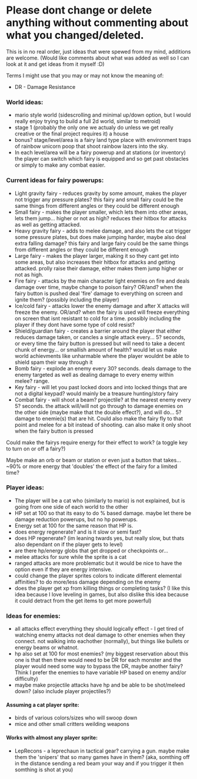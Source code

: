 # Please dont change or delete anything without commenting about what you changed/deleted.
This is in no real order, just ideas that were spewed from my mind, additions are welcome. (Would like comments about what was added as  well so I can look at it and get ideas from it myself :D)

Terms I might use that you may or may not know the meaning of:
 * DR - Damage Resistance

### World ideas:
* mario style world (sidescrolling and minimal up/down option, but I would really enjoy trying to build a full 2d world, similar to metroid)
* stage 1 (probably the only one we actualy do unless we get really creative or the final project requires it) a house
* bonus? stage/level/area is a fairy land type place with environment traps of rainbow unicorn poop that shoot rainbow lazers into the sky. 
* In each level/area will be a fairy powerup and at stations (or inventory) the player can switch which fairy is equipped and so get past obstacles or simply to make any combat easier.

### Current ideas for fairy powerups:
  * Light gravity fairy   - reduces gravity by some amount, makes the player not trigger any pressure plates? this fairy and small fairy could be the same things from different angles or they could be different enough
  * Small fairy - makes the player smaller, which lets them into other areas, lets them jump... higher or not as high? reduces their hitbox for attacks as well as getting attacked.
  * Heavy gravity fairy   - adds to melee damage, and also lets the cat trigger some pressure plates, but does make jumping harder, maybe also deal extra falling damage? this fairy and large fairy could be the same things from different angles or they could be different enough
  * Large fairy - makes the player larger, making it so they cant get into some areas, but also increases their hitbox for attacks and getting attacked. prolly raise their damage, either makes them jump higher or not as high.
  * Fire fairy - attacks by the main character light enemies on fire and deals damage over time, maybe change to poison fairy? OR/and? when the fairy button is pushed deal 'fire' damage to everything on screen and ignite them? (possibly including the player)
  * Ice/cold fairy - attacks lower the enemy damage and after X attacks will freeze the enemy. OR/and? when the fairy is used will freeze everything on screen that isnt resistant to cold for a time. possibly including the player if they dont have some type of cold resist?
  * Shield/guardian fairy - creates a barrier around the player that either reduces damage taken, or cancles a single attack every... 5? seconds, or every time the fairy button is pressed but will need to take a decent chunk of energy... or smallish amount of health? would let us make world achievments like unharmable where the player wouldnt be able to shield spam their way through it
  * Bomb fairy - explode an enemy every 30? seconds. deals damage to the enemy targeted as well as dealing damage to every enemy within melee? range.
  * Key fairy - will let you past locked doors and into locked things that are not a digital keypad? would mainly be a treasure hunting/story fairy
  * Combat fairy - will shoot a beam? projectile? at the nearest enemy every 5? seconds. the attack will/will not go through to damage enemies on the other side (maybe make that the double effect?), and will do... 5? damage to enemie(s) that are hit. Could also make the fairy fly to that point and melee for a bit instead of shooting. can also make it only shoot when the fairy button is pressed
  
                          
Could make the fairys require energy for their effect to work? (a toggle key to turn on or off a fairy?)
  
Maybe make an orb or beam or station or even just a button that takes... ~90% or more energy that 'doubles' the effect of the fairy for a limited time?
  
### Player ideas:
 * The player will be a cat who (similarly to mario) is not explained, but is going from one side of each world to the other
 * HP set at 100 so that its easy to do % based damage. maybe let there be damage reduction powerups, but no hp powerups.
 * Energy set at 100 for the same reason that HP is.
 * does energy regenerate? and is it slow or semi fast?
 * does HP regenerate? (im leaning twards yes, but really slow, but thats also dependant on if the player gets to level)
 * are there hp/energy globs that get dropped or checkpoints or... 
 * melee attacks for sure while the sprite is a cat
 * ranged attacks are more problematic but it would be nice to have the option even if they are energy intensive.
 * could change the player sprites colors to indicate different elemental affinities? to do more/less damage depending on the enemy
 * does the player get xp from killing things or completing tasks? (I like this idea because I love leveling in games, but also dislike this idea because it could detract from the get items to get more powerful)
    
### Ideas for enemies:
 * all attacks effect everything they should logically effect - I get tired of watching enemy attacks not deal damage to other enemies when they connect. not walking into eachother (normally), but things like bullets or energy beams or whatnot. 
 * hp also set at 100 for most enemies? (my biggest reservation about this one is that then there would need to be DR for each monster and the player would need some way to bypass the DR, maybe another fairy? Think I prefer the enemies to have variable HP based on enemy and/or difficulty)
 * maybe make projectile attacks have hp and be able to be shot/meleed down? (also include player projectiles?)
  
 #### Assuming a cat player sprite:
   * birds of various colors/sizes who will swoop down
   * mice and other small critters weilding weapons
   
#### Works with almost any player sprite:
   * LepRecons - a leprechaun in tactical gear? carrying a gun. maybe make them the 'snipers' that so many games have in them? (aka, somthing off in the distance sending a red beam your way and if you trigger it then somthing is shot at you)
